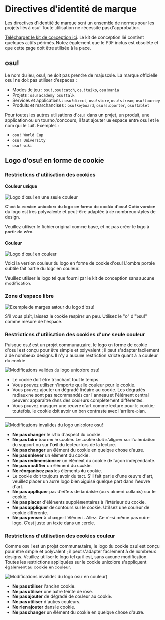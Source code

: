 # Directives d'identité de marque

Les directives d'identité de marque sont un ensemble de normes pour les projets liés à osu! Toute utilisation ne nécessite pas d'approbation.

[Téléchargez le kit de conception ici](https://drive.google.com/file/d/1TmUot5nu49p71icz4u3G68njLAQOeQrG/view). Le kit de conception lié contient quelques actifs périmés. Notez également que le PDF inclus est obsolète et que cette page doit être utilisée à la place.

## osu!

Le nom du jeu, osu!, ne doit pas prendre de majuscule. La marque officielle osu! ne doit pas utiliser d'espaces :

- Modes de jeu : `osu!`, `osu!catch`, `osu!taiko`, `osu!mania`
- Projets : `osu!academy`, `osu!talk`
- Services et applications : `osu!direct`, `osu!store`, `osu!stream`, `osu!tourney`
- Produits et marchandises : `osu!keyboard`, `osu!supporter`, `osu!tablet`

Pour toutes les autres utilisations d'`osu!` dans un projet, un produit, une application ou un tournoi/concours, il faut ajouter un espace entre osu! et le nom qui le suit. Exemples :

- `osu! World Cup`
- `osu! University`
- `osu! wiki`

<!-- TODO: Find other examples -->

## Logo d'osu! en forme de cookie

### Restrictions d'utilisation des cookies

#### Couleur unique

![](img/usage-single-colour.png "Logo d'osu! en une seule couleur")

C'est la version unicolore du logo en forme de cookie d'osu! Cette version du logo est très polyvalente et peut-être adaptée à de nombreux styles de design.

Veuillez utiliser le fichier original comme base, et ne pas créer le logo à partir de zéro.

#### Couleur

![](img/usage-full-colour.png "Logo d'osu! en couleur")

Voici la version couleur du logo en forme de cookie d'osu! L'ombre portée subtile fait partie du logo en couleur.

Veuillez utiliser le logo tel que fourni par le kit de conception sans aucune modification.

### Zone d'espace libre

![](img/clear-space-area.png "Exemple de marges autour du logo d'osu!")

S'il vous plaît, laissez le cookie respirer un peu. Utilisez le "o" d'"osu!" comme mesure de l'espace.

### Restrictions d'utilisation des cookies d'une seule couleur

Puisque osu! est un projet communautaire, le logo en forme de cookie  d'osu! est conçu pour être simple et polyvalent ; il peut s'adapter facilement à de nombreux designs. Il n'y a aucune restriction stricte quant à la couleur du cookie.

![](img/restrictions-good-single.png "Modifications valides du logo unicolore osu!")

- Le cookie doit être tranchant tout le temps.
- Vous pouvez utiliser n'importe quelle couleur pour le cookie.
- Vous pouvez ajouter un dégradé linéaire au cookie. Les dégradés radiaux ne sont pas recommandés car l'anneau et l'élément central peuvent apparaître dans des couleurs complètement différentes.
- Vous pouvez masquer une œuvre d'art comme texture pour le cookie; toutefois, le cookie doit avoir un bon contraste avec l'arrière-plan.

---

![](img/restrictions-bad-single.png "Modifications invalides du logo unicolore osu!")

- **Ne pas changer** le ratio d'aspect du cookie.
- **Ne pas faire** tourner le cookie. Le cookie doit s'aligner sur l'orientation du support ou sur l'œil du lecteur lors de la lecture.
- **Ne pas changer** un élément du cookie en quelque chose d'autre.
- **Ne pas enlever** un élément du cookie.
- **Ne pas redimensionner** un élément du cookie de façon indépendante.
- **Ne pas modifier** un élément du cookie.
- **Ne réorganisez pas** les éléments du cookie.
- Le cookie doit toujours avoir du tact. S'il fait partie d'une œuvre d'art, veuillez placer un autre logo bien aiguisé quelque part dans l'œuvre d'art.
- **Ne pas appliquer** pas d'effets de fantaisie (ou vraiment collants) sur le cookie.
- **Ne pas placer** d'éléments supplémentaires à l'intérieur du cookie.
- **Ne pas appliquer** de contours sur le cookie. Utilisez une couleur de cookie différente.
- **Ne pas penser** à changer l'élément. Allez. Ce n'est même pas notre logo. C'est juste un texte dans un cercle.

### Restrictions d'utilisation des cookies couleur

Comme osu ! est un projet communautaire, le logo du cookie osu! est conçu pour être simple et polyvalent ; il peut s'adapter facilement à de nombreux designs. Veuillez utiliser le logo tel qu'il est, sans aucune modification. Toutes les restrictions appliquées sur le cookie unicolore s'appliquent également au cookie en couleur.

![](img/restrictions-bad-full.png "Modifications invalides du logo osu! en couleur"))

- **Ne pas utiliser** l'ancien cookie.
- **Ne pas utiliser** une autre teinte de rose.
- **Ne pas ajouter** de dégradé de couleur au cookie.
- **Ne pas utiliser** d'autres couleurs.
- **Ne rien ajouter** dans le cookie.
- **Ne pas changer** un élément du cookie en quelque chose d'autre.
